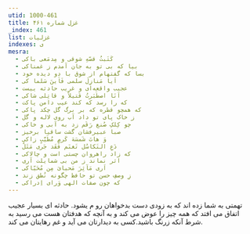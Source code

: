 ```yaml
---
utid: 1000-461
title: غزل شماره ۴۶۱
_index: 461
list: غزلیات
indexes: ی
mesra:
  - کَتَبتُ قصّهِ شوقی و مِدمَعی باکی
  - بیا که بی تو به جان آمدم ز غمناکی
  - بسا که گفتهام از شوق با دو دیده خود
  - اَیا مَنازِلَ سلمی فَاَینَ سَلما کی
  - عجیب واقعه‌ای و غریب حادثه ییست
  - اَنَا اصطَبَرتُ قَتیلاً و قاتِلی شاکی
  - که را رسد که کند عیب دامن پاکت
  - که همچو قطره که بر برگ گل چکد پاکی
  - ز خاک پای تو داد آب روی لاله و گل
  - چو کِلکِ صُنع رَقَم زد به آبی و خاکی
  - صبا عبیرفشان گشت ساقیا برخیز
  - وَ هاتَ شَمسَهَ کَرمٍ مُطَیَّبٍ زاکی
  - دَعِ التَکاسُل تَغنَم فَقَد جَری مَثَلٌ
  - که زاد راهروان چستی است و چالاکی
  - اثر نماند ز من بی شمایلت آری
  - اَری مَآثِرَ مَحیایَ مِن مُحَیّاکی
  - زِ وصفِ حسن تو حافظ چگونه نُطق زند
  - که چون صفات الهی وَرای اِدراکی
---
```

تهمتی به شما زده اند که به زودی دست بدخواهان رو م یشود. حادثه ای بسیار عجیب اتفاق می افتد که همه چیز را عوض می کند و به آنچه که هدفتان هست می رسید به شرط آنکه زرنگ باشید.کسی به دیدارتان می آید و غم رهایتان می کند.
